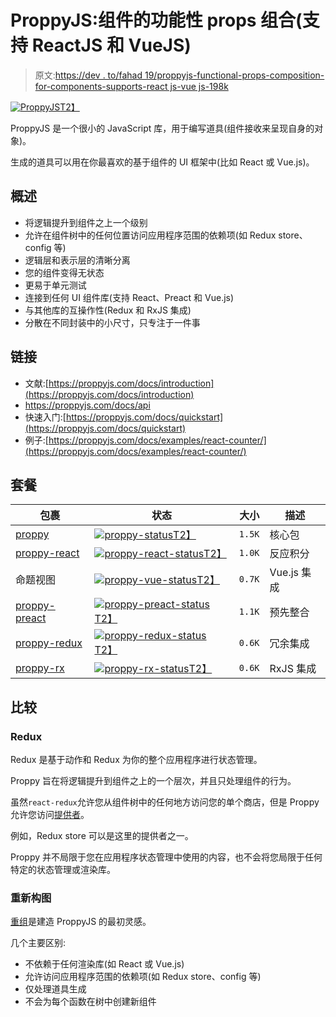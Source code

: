 # ProppyJS:组件的功能性 props 组合(支持 ReactJS 和 VueJS)

> 原文:[https://dev . to/fahad 19/proppyjs-functional-props-composition-for-components-supports-react js-vue js-198k](https://dev.to/fahad19/proppyjs-functional-props-composition-for-components-supports-reactjs--vuejs-198k)

[![ProppyJS](../Images/c0fb36f83e7f67ea5ad2cab7b66c710c.png)T2】](https://proppyjs.com)

ProppyJS 是一个很小的 JavaScript 库，用于编写道具(组件接收来呈现自身的对象)。

生成的道具可以用在你最喜欢的基于组件的 UI 框架中(比如 React 或 Vue.js)。

## [](#overview)概述

*   将逻辑提升到组件之上一个级别
*   允许在组件树中的任何位置访问应用程序范围的依赖项(如 Redux store、config 等)
*   逻辑层和表示层的清晰分离
*   您的组件变得无状态
*   更易于单元测试
*   连接到任何 UI 组件库(支持 React、Preact 和 Vue.js)
*   与其他库的互操作性(Redux 和 RxJS 集成)
*   分散在不同封装中的小尺寸，只专注于一件事

## [](#links)链接

*   文献:[https://proppyjs.com/docs/introduction](https://proppyjs.com/docs/introduction)
*   https://proppyjs.com/docs/api
*   快速入门:[https://proppyjs.com/docs/quickstart](https://proppyjs.com/docs/quickstart)
*   例子:[https://proppyjs.com/docs/examples/react-counter/](https://proppyjs.com/docs/examples/react-counter/)

## [](#packages)套餐

| 包裹 | 状态 | 大小 | 描述 |
| --- | --- | --- | --- |
| [proppy](https://proppyjs.com/docs/packages/proppy) | [![proppy-status](../Images/351064a6ea648323920bade7426530a7.png)T2】](https://npmjs.com/package/proppy) | `1.5K` | 核心包 |
| [proppy-react](https://proppyjs.com/docs/packages/proppy-react) | [![proppy-react-status](../Images/5f251e84a4853e57f50bb264a2fbb8c5.png)T2】](https://npmjs.com/package/proppy-react) | `1.0K` | 反应积分 |
| 命题视图 | [![proppy-vue-status](../Images/59055972ca7348c42a9d59d2684514fd.png)T2】](https://npmjs.com/package/proppy-vue) | `0.7K` | Vue.js 集成 |
| [proppy-preact](https://proppyjs.com/docs/packages/proppy-preact) | [![proppy-preact-status](../Images/8ef7d7d729bd2fa796bf03d16c540b59.png)T2】](https://npmjs.com/package/proppy-preact) | `1.1K` | 预先整合 |
| [proppy-redux](https://proppyjs.com/docs/packages/proppy-redux) | [![proppy-redux-status](../Images/ee8c022c05c6d2b436b8f524e9985171.png)T2】](https://npmjs.com/package/proppy-redux) | `0.6K` | 冗余集成 |
| [proppy-rx](https://proppyjs.com/docs/packages/proppy-rx) | [![proppy-rx-status](../Images/900d707981b0cb3ca6c18e2e260899e1.png)T2】](https://npmjs.com/package/proppy-rx) | `0.6K` | RxJS 集成 |

## [](#comparisons)比较

### [](#redux)Redux

Redux 是基于动作和 Redux 为你的整个应用程序进行状态管理。

Proppy 旨在将逻辑提升到组件之上的一个层次，并且只处理组件的行为。

虽然`react-redux`允许您从组件树中的任何地方访问您的单个商店，但是 Proppy 允许您访问[提供者](https://proppyjs.com/docs/providers)。

例如，Redux store 可以是这里的提供者之一。

Proppy 并不局限于您在应用程序状态管理中使用的内容，也不会将您局限于任何特定的状态管理或渲染库。

### [](#recompose)重新构图

[重组](https://github.com/acdlite/recompose)是建造 ProppyJS 的最初灵感。

几个主要区别:

*   不依赖于任何渲染库(如 React 或 Vue.js)
*   允许访问应用程序范围的依赖项(如 Redux store、config 等)
*   仅处理道具生成
*   不会为每个函数在树中创建新组件